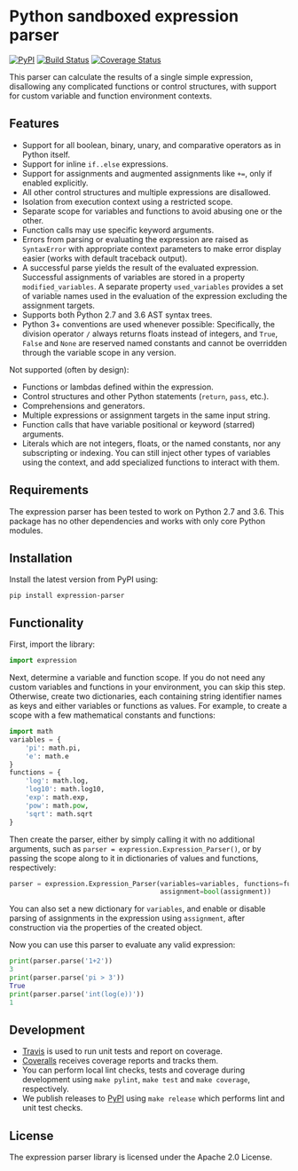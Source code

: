 # Python sandboxed expression parser

[![PyPI](https://img.shields.io/pypi/v/expression-parser.svg)](https://pypi.python.org/pypi/expression-parser)
[![Build 
Status](https://travis-ci.org/lhelwerd/expression-parser.svg?branch=master)](https://travis-ci.org/lhelwerd/expression-parser)
[![Coverage 
Status](https://coveralls.io/repos/github/lhelwerd/expression-parser/badge.svg?branch=master)](https://coveralls.io/github/lhelwerd/expression-parser?branch=master)

This parser can calculate the results of a single simple expression,
disallowing any complicated functions or control structures, with support for
custom variable and function environment contexts.

## Features

- Support for all boolean, binary, unary, and comparative operators as in 
  Python itself.
- Support for inline `if..else` expressions.
- Support for assignments and augmented assignments like `+=`, only if enabled 
  explicitly.
- All other control structures and multiple expressions are disallowed.
- Isolation from execution context using a restricted scope.
- Separate scope for variables and functions to avoid abusing one or the other.
- Function calls may use specific keyword arguments.
- Errors from parsing or evaluating the expression are raised as `SyntaxError` 
  with appropriate context parameters to make error display easier (works with 
  default traceback output).
- A successful parse yields the result of the evaluated expression. Successful
  assignments of variables are stored in a property `modified_variables`.
  A separate property `used_variables` provides a set of variable names used in 
  the evaluation of the expression excluding the assignment targets.
- Supports both Python 2.7 and 3.6 AST syntax trees.
- Python 3+ conventions are used whenever possible: Specifically, the division 
  operator `/` always returns floats instead of integers, and `True`, `False` 
  and `None` are reserved named constants and cannot be overridden through the 
  variable scope in any version.

Not supported (often by design):

- Functions or lambdas defined within the expression.
- Control structures and other Python statements (`return`, `pass`, etc.).
- Comprehensions and generators.
- Multiple expressions or assignment targets in the same input string.
- Function calls that have variable positional or keyword (starred) arguments.
- Literals which are not integers, floats, or the named constants, nor any
  subscripting or indexing. You can still inject other types of variables using 
  the context, and add specialized functions to interact with them.

## Requirements

The expression parser has been tested to work on Python 2.7 and 3.6. This 
package has no other dependencies and works with only core Python modules.

## Installation

Install the latest version from PyPI using:

```
pip install expression-parser
```

## Functionality

First, import the library:

```python
import expression
```

Next, determine a variable and function scope. If you do not need any custom
variables and functions in your environment, you can skip this step. Otherwise,
create two dictionaries, each containing string identifier names as keys and
either variables or functions as values. For example, to create a scope with
a few mathematical constants and functions:

```python
import math
variables = {
    'pi': math.pi,
    'e': math.e
}
functions = {
    'log': math.log,
    'log10': math.log10,
    'exp': math.exp,
    'pow': math.pow,
    'sqrt': math.sqrt
}
```

Then create the parser, either by simply calling it with no additional 
arguments, such as `parser = expression.Expression_Parser()`, or by passing the 
scope along to it in dictionaries of values and functions, respectively:

```python
parser = expression.Expression_Parser(variables=variables, functions=functions,
                                      assignment=bool(assignment))
```

You can also set a new dictionary for `variables`, and enable or disable 
parsing of assignments in the expression using `assignment`, after construction 
via the properties of the created object.

Now you can use this parser to evaluate any valid expression:

```python
print(parser.parse('1+2'))
3
print(parser.parse('pi > 3'))
True
print(parser.parse('int(log(e))'))
1
```

## Development

- [Travis](https://travis-ci.org/lhelwerd/expression-parser) is used to run 
  unit tests and report on coverage.
- [Coveralls](https://coveralls.io/github/lhelwerd/expression-parser) receives 
  coverage reports and tracks them.
- You can perform local lint checks, tests and coverage during development 
  using `make pylint`, `make test` and `make coverage`, respectively.
- We publish releases to [PyPI](https://pypi.python.org/pypi/expression-parser) 
  using `make release` which performs lint and unit test checks.

## License

The expression parser library is licensed under the Apache 2.0 License.
